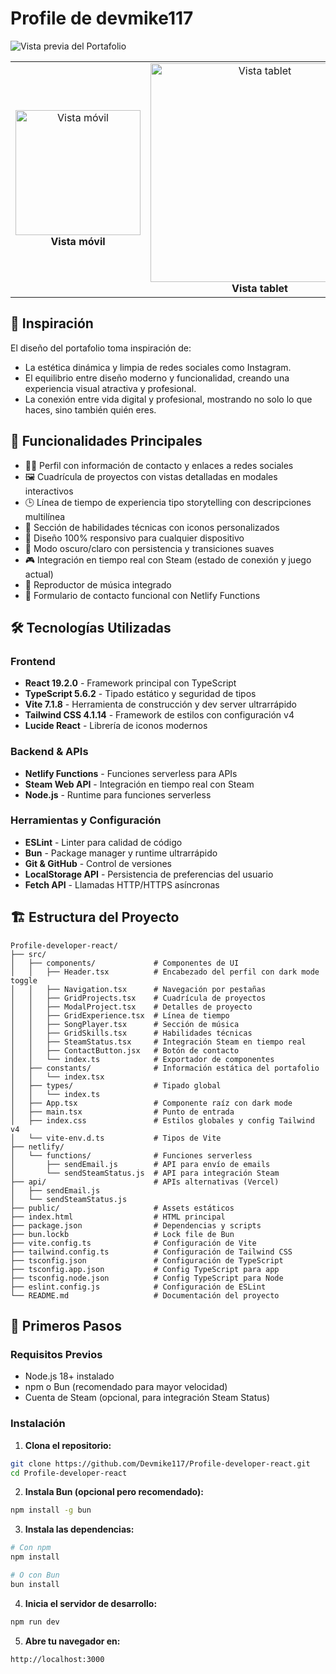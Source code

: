 # Profile de devmike117


<!-- ![Vista previa del Portafolio] -->

![Vista previa del Portafolio](https://raw.githubusercontent.com/Devmike117/Devmike117/refs/heads/main/assets/macbook%20pro%2016.png)

<table align="center">
  <tr>
    <td align="center">
      <img src="https://raw.githubusercontent.com/Devmike117/Devmike117/refs/heads/main/assets/phone.png" width="200" alt="Vista móvil" />
      <br /><strong>Vista móvil</strong>
    </td>
    <td align="center">
      <img src="https://raw.githubusercontent.com/Devmike117/Devmike117/refs/heads/main/assets/ipad.png" width="350" alt="Vista tablet" />
      <br /><strong>Vista tablet</strong>
    </td>
  </tr>
</table>


## 🧠 Inspiración


El diseño del portafolio toma inspiración de:
- La estética dinámica y limpia de redes sociales como Instagram.
- El equilibrio entre diseño moderno y funcionalidad, creando una experiencia visual atractiva y profesional.
- La conexión entre vida digital y profesional, mostrando no solo lo que haces, sino también quién eres.

## 📌 Funcionalidades Principales

- 🧑‍💼 Perfil con información de contacto y enlaces a redes sociales
- 🖼️ Cuadrícula de proyectos con vistas detalladas en modales interactivos
- 🕒 Línea de tiempo de experiencia tipo storytelling con descripciones multilínea
- 🧠 Sección de habilidades técnicas con iconos personalizados
- 📱 Diseño 100% responsivo para cualquier dispositivo
- 🌙 Modo oscuro/claro con persistencia y transiciones suaves
- 🎮 Integración en tiempo real con Steam (estado de conexión y juego actual)
- 🎵 Reproductor de música integrado
- 📧 Formulario de contacto funcional con Netlify Functions


## 🛠️ Tecnologías Utilizadas

### Frontend
- **React 19.2.0** - Framework principal con TypeScript
- **TypeScript 5.6.2** - Tipado estático y seguridad de tipos
- **Vite 7.1.8** - Herramienta de construcción y dev server ultrarrápido
- **Tailwind CSS 4.1.14** - Framework de estilos con configuración v4
- **Lucide React** - Librería de iconos modernos

### Backend & APIs
- **Netlify Functions** - Funciones serverless para APIs
- **Steam Web API** - Integración en tiempo real con Steam
- **Node.js** - Runtime para funciones serverless

### Herramientas y Configuración
- **ESLint** - Linter para calidad de código
- **Bun** - Package manager y runtime ultrarrápido
- **Git & GitHub** - Control de versiones
- **LocalStorage API** - Persistencia de preferencias del usuario
- **Fetch API** - Llamadas HTTP/HTTPS asíncronas

## 🏗️ Estructura del Proyecto

```plaintext
Profile-developer-react/
├── src/
│   ├── components/             # Componentes de UI
│   │   ├── Header.tsx          # Encabezado del perfil con dark mode toggle
│   │   ├── Navigation.tsx      # Navegación por pestañas
│   │   ├── GridProjects.tsx    # Cuadrícula de proyectos
│   │   ├── ModalProject.tsx    # Detalles de proyecto
│   │   ├── GridExperience.tsx  # Línea de tiempo
│   │   ├── SongPlayer.tsx      # Sección de música
│   │   ├── GridSkills.tsx      # Habilidades técnicas
│   │   ├── SteamStatus.tsx     # Integración Steam en tiempo real
│   │   ├── ContactButton.jsx   # Botón de contacto
│   │   └── index.ts            # Exportador de componentes
│   ├── constants/              # Información estática del portafolio
│   │   └── index.tsx
│   ├── types/                  # Tipado global
│   │   └── index.ts
│   ├── App.tsx                 # Componente raíz con dark mode
│   ├── main.tsx                # Punto de entrada
│   ├── index.css               # Estilos globales y config Tailwind v4
│   └── vite-env.d.ts           # Tipos de Vite
├── netlify/
│   └── functions/              # Funciones serverless
│       ├── sendEmail.js        # API para envío de emails
│       └── sendSteamStatus.js  # API para integración Steam
├── api/                        # APIs alternativas (Vercel)
│   ├── sendEmail.js
│   └── sendSteamStatus.js
├── public/                     # Assets estáticos
├── index.html                  # HTML principal
├── package.json                # Dependencias y scripts
├── bun.lockb                   # Lock file de Bun
├── vite.config.ts              # Configuración de Vite
├── tailwind.config.ts          # Configuración de Tailwind CSS
├── tsconfig.json               # Configuración de TypeScript
├── tsconfig.app.json           # Config TypeScript para app
├── tsconfig.node.json          # Config TypeScript para Node
├── eslint.config.js            # Configuración de ESLint
└── README.md                   # Documentación del proyecto
```

## 🚦 Primeros Pasos

### Requisitos Previos
- Node.js 18+ instalado
- npm o Bun (recomendado para mayor velocidad)
- Cuenta de Steam (opcional, para integración Steam Status)

### Instalación

1. **Clona el repositorio:**
```bash
git clone https://github.com/Devmike117/Profile-developer-react.git
cd Profile-developer-react
```

2. **Instala Bun (opcional pero recomendado):**
```bash
npm install -g bun
```

3. **Instala las dependencias:**
```bash
# Con npm
npm install

# O con Bun
bun install
```

4. **Inicia el servidor de desarrollo:**
```bash
npm run dev
```

5. **Abre tu navegador en:**
```
http://localhost:3000
```


